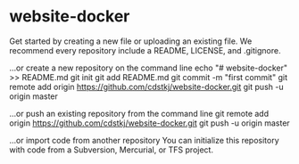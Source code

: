 # website-docker

Get started by creating a new file or uploading an existing file. We recommend every repository include a README, LICENSE, and .gitignore.

…or create a new repository on the command line
echo "# website-docker" >> README.md
git init
git add README.md
git commit -m "first commit"
git remote add origin https://github.com/cdstkj/website-docker.git
git push -u origin master

…or push an existing repository from the command line
git remote add origin https://github.com/cdstkj/website-docker.git
git push -u origin master

…or import code from another repository
You can initialize this repository with code from a Subversion, Mercurial, or TFS project.

